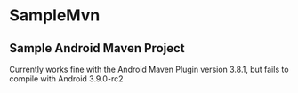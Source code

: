 SampleMvn
=========

Sample Android Maven Project
---
Currently works fine with the Android Maven Plugin version 3.8.1, but fails to compile with Android 3.9.0-rc2
